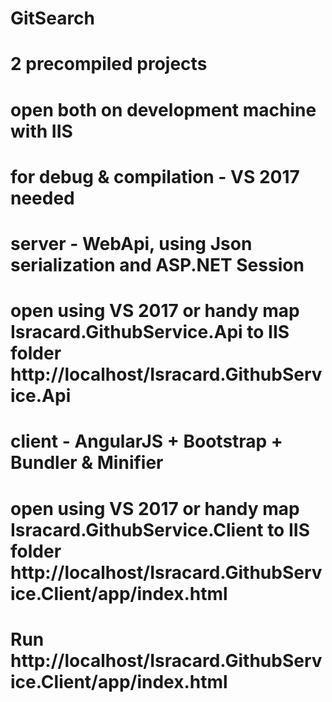 # GitSearch
# 2 precompiled projects
# open both on development machine with IIS 
# for debug & compilation - VS 2017 needed 
# server - WebApi, using Json serialization and ASP.NET Session
#          open using VS 2017 or handy map Isracard.GithubService.Api to IIS folder http://localhost/Isracard.GithubService.Api
# client - AngularJS + Bootstrap + Bundler & Minifier
# 		   open using VS 2017 or handy map Isracard.GithubService.Client to IIS folder http://localhost/Isracard.GithubService.Client/app/index.html
# Run http://localhost/Isracard.GithubService.Client/app/index.html
